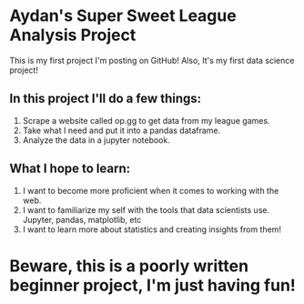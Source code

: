 # Aydan's Super Sweet League Analysis Project
This is my first project I'm posting on GitHub! Also, It's my first data science project!

## In this project I'll do a few things:
1. Scrape a website called op.gg to get data from my league games.
2. Take what I need and put it into a pandas dataframe.
3. Analyze the data in a jupyter notebook.

## What I hope to learn:
1. I want to become more proficient when it comes to working with the web.
2. I want to familiarize my self with the tools that data scientists use. Jupyter, pandas, matplotlib, etc
3. I want to learn more about statistics and creating insights from them!

# Beware, this is a poorly written beginner project, I'm just having fun!


